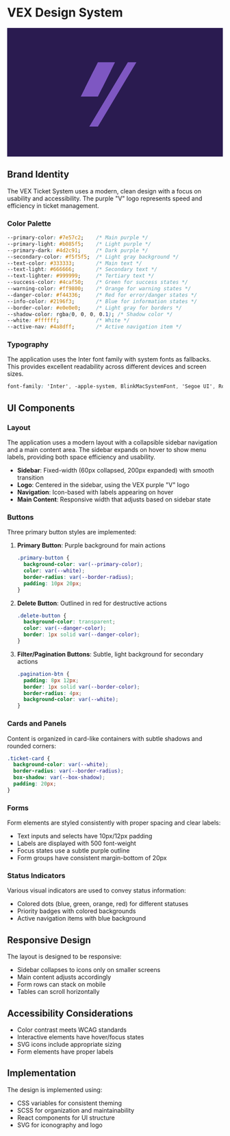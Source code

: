 # VEX Design System

<div style="background-color: #2a1b50; padding: 50px; text-align: center;">
  <svg width="200" height="200" viewBox="0 0 100 100" fill="none" xmlns="http://www.w3.org/2000/svg">
    <path d="M75 15L30 90H20L65 15H75Z" fill="#7e57c2"/>
    <path d="M20 35H40L50 15H30L20 35Z" fill="#7e57c2"/>
    <path d="M15 45H35L45 25H25L15 45Z" fill="#7e57c2"/>
    <path d="M10 55H30L40 35H20L10 55Z" fill="#7e57c2"/>
  </svg>
</div>

## Brand Identity

The VEX Ticket System uses a modern, clean design with a focus on usability and accessibility. The purple "V" logo represents speed and efficiency in ticket management.

### Color Palette

```css
--primary-color: #7e57c2;    /* Main purple */
--primary-light: #b085f5;    /* Light purple */
--primary-dark: #4d2c91;     /* Dark purple */
--secondary-color: #f5f5f5;  /* Light gray background */
--text-color: #333333;       /* Main text */
--text-light: #666666;       /* Secondary text */
--text-lighter: #999999;     /* Tertiary text */
--success-color: #4caf50;    /* Green for success states */
--warning-color: #ff9800;    /* Orange for warning states */
--danger-color: #f44336;     /* Red for error/danger states */
--info-color: #2196f3;       /* Blue for information states */
--border-color: #e0e0e0;     /* Light gray for borders */
--shadow-color: rgba(0, 0, 0, 0.1); /* Shadow color */
--white: #ffffff;            /* White */
--active-nav: #4a8dff;       /* Active navigation item */
```

### Typography

The application uses the Inter font family with system fonts as fallbacks. This provides excellent readability across different devices and screen sizes.

```css
font-family: 'Inter', -apple-system, BlinkMacSystemFont, 'Segoe UI', Roboto, Oxygen, Ubuntu, Cantarell, 'Open Sans', 'Helvetica Neue', sans-serif;
```

## UI Components

### Layout

The application uses a modern layout with a collapsible sidebar navigation and a main content area. The sidebar expands on hover to show menu labels, providing both space efficiency and usability.

- **Sidebar**: Fixed-width (60px collapsed, 200px expanded) with smooth transition
- **Logo**: Centered in the sidebar, using the VEX purple "V" logo
- **Navigation**: Icon-based with labels appearing on hover
- **Main Content**: Responsive width that adjusts based on sidebar state

### Buttons

Three primary button styles are implemented:

1. **Primary Button**: Purple background for main actions
   ```css
   .primary-button {
     background-color: var(--primary-color);
     color: var(--white);
     border-radius: var(--border-radius);
     padding: 10px 20px;
   }
   ```

2. **Delete Button**: Outlined in red for destructive actions
   ```css
   .delete-button {
     background-color: transparent;
     color: var(--danger-color);
     border: 1px solid var(--danger-color);
   }
   ```

3. **Filter/Pagination Buttons**: Subtle, light background for secondary actions
   ```css
   .pagination-btn {
     padding: 8px 12px;
     border: 1px solid var(--border-color);
     border-radius: 4px;
     background-color: var(--white);
   }
   ```

### Cards and Panels

Content is organized in card-like containers with subtle shadows and rounded corners:

```css
.ticket-card {
  background-color: var(--white);
  border-radius: var(--border-radius);
  box-shadow: var(--box-shadow);
  padding: 20px;
}
```

### Forms

Form elements are styled consistently with proper spacing and clear labels:

- Text inputs and selects have 10px/12px padding
- Labels are displayed with 500 font-weight
- Focus states use a subtle purple outline
- Form groups have consistent margin-bottom of 20px

### Status Indicators

Various visual indicators are used to convey status information:

- Colored dots (blue, green, orange, red) for different statuses
- Priority badges with colored backgrounds
- Active navigation items with blue background

## Responsive Design

The layout is designed to be responsive:

- Sidebar collapses to icons only on smaller screens
- Main content adjusts accordingly
- Form rows can stack on mobile
- Tables can scroll horizontally

## Accessibility Considerations

- Color contrast meets WCAG standards
- Interactive elements have hover/focus states
- SVG icons include appropriate sizing
- Form elements have proper labels

## Implementation

The design is implemented using:

- CSS variables for consistent theming
- SCSS for organization and maintainability
- React components for UI structure
- SVG for iconography and logo
